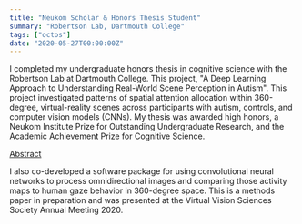 ```yaml
---
title: "Neukom Scholar & Honors Thesis Student"
summary: "Robertson Lab, Dartmouth College"
tags: ["octos"]
date: "2020-05-27T00:00:00Z"
---
```


I completed my undergraduate honors thesis in cognitive science with the Robertson Lab at Dartmouth College. This project, "A Deep Learning Approach to Understanding Real-World Scene Perception in Autism". This project investigated patterns of spatial attention allocation within 360-degree, virtual-reality scenes across participants with autism, controls, and computer vision models (CNNs). My thesis was awarded high honors, a Neukom Institute Prize for Outstanding Undergraduate Research, and the Academic Achievement Prize for Cognitive Science.

[Abstract](/post/neukom/)

I also co-developed a software package for using convolutional neural networks to process omnidirectional images and comparing those activity maps to human gaze behavior in 360-degree space. This is a methods paper in preparation and was presented at the Virtual Vision Sciences Society Annual Meeting 2020.